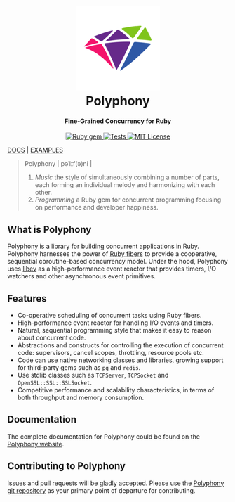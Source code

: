 <h1 align="center">
  <a href="https://digital-fabric.github.io/polyphony/">
    <img src="docs/polyphony-logo.png" alt="Polyphony">
  </a>
  <br>
  Polyphony
  <br>
</h1>

<h4 align="center">Fine-Grained Concurrency for Ruby</h4>

<p align="center">
  <a href="http://rubygems.org/gems/polyphony">
    <img src="https://badge.fury.io/rb/polyphony.svg" alt="Ruby gem">
  </a>
  <a href="https://github.com/digital-fabric/polyphony/actions?query=workflow%3ATests">
    <img src="https://github.com/digital-fabric/polyphony/workflows/Tests/badge.svg" alt="Tests">
  </a>
  <a href="https://github.com/digital-fabric/polyphony/blob/master/LICENSE">
    <img src="https://img.shields.io/badge/license-MIT-blue.svg" alt="MIT License">
  </a>
</p>

[DOCS](https://digital-fabric.github.io/polyphony/) |
[EXAMPLES](examples)

> Polyphony \| pəˈlɪf\(ə\)ni \|
> 1. _Music_ the style of simultaneously combining a number of parts, each
>    forming an individual melody and harmonizing with each other.
> 2. _Programming_ a Ruby gem for concurrent programming focusing on performance
>    and developer happiness.

## What is Polyphony

Polyphony is a library for building concurrent applications in Ruby. Polyphony
harnesses the power of [Ruby fibers](https://ruby-doc.org/core-2.5.1/Fiber.html)
to provide a cooperative, sequential coroutine-based concurrency model. Under
the hood, Polyphony uses [libev](https://github.com/enki/libev) as a
high-performance event reactor that provides timers, I/O watchers and other
asynchronous event primitives.

## Features

* Co-operative scheduling of concurrent tasks using Ruby fibers.
* High-performance event reactor for handling I/O events and timers.
* Natural, sequential programming style that makes it easy to reason about
  concurrent code.
* Abstractions and constructs for controlling the execution of concurrent code:
  supervisors, cancel scopes, throttling, resource pools etc.
* Code can use native networking classes and libraries, growing support for
  third-party gems such as `pg` and `redis`.
* Use stdlib classes such as `TCPServer`, `TCPSocket` and
  `OpenSSL::SSL::SSLSocket`.
* Competitive performance and scalability characteristics, in terms of both
  throughput and memory consumption.

## Documentation

The complete documentation for Polyphony could be found on the
[Polyphony website](https://digital-fabric.github.io/polyphony).

## Contributing to Polyphony

Issues and pull requests will be gladly accepted. Please use the [Polyphony git
repository](https://github.com/digital-fabric/polyphony) as your primary point
of departure for contributing.
